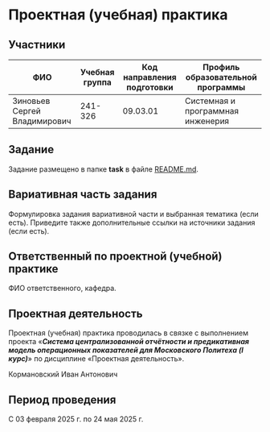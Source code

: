 # Проектная (учебная) практика

## Участники

| ФИО | Учебная группа | Код направления подготовки | Профиль образовательной программы |
|-|-|-|-|
| Зиновьев Сергей Владимирович | 241-326 | 09.03.01 | Системная и программная инженерия |


## Задание

Задание размещено в папке **task** в файле [README.md](task/README.md).

## Вариативная часть задания

Формулировка задания вариативной части и выбранная тематика (если есть). Приведите также дополнительные ссылки на источники задания (если есть).

## Ответственный по проектной (учебной) практике

ФИО ответственного, кафедра.

## Проектная деятельность

Проектная (учебная) практика проводилась в связке с выполнением проекта «***Система централизованной отчётности и предикативная модель операционных показателей для Московского Политеха (I курс)***» по дисциплине «Проектная деятельность».

Кормановский Иван Антонович

## Период проведения

С 03 февраля 2025 г. по 24 мая 2025 г.
